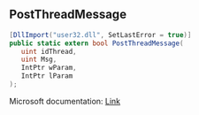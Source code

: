 ## PostThreadMessage

```csharp
[DllImport("user32.dll", SetLastError = true)]
public static extern bool PostThreadMessage(
   uint idThread,
   uint Msg,
   IntPtr wParam,
   IntPtr lParam
);
```

Microsoft documentation: [Link](https://docs.microsoft.com/en-us/windows/win32/api/winuser/nf-winuser-postthreadmessagea)
